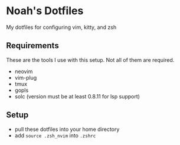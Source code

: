 # Noah's Dotfiles
My dotfiles for configuring vim, kitty, and zsh
## Requirements
These are the tools I use with this setup. Not all of them are required.
- neovim
- vim-plug
- tmux
- gopls
- solc (version must be at least 0.8.11 for lsp support)

## Setup
- pull these dotfiles into your home directory
- add `source .zsh_nvim` into `.zshrc`
